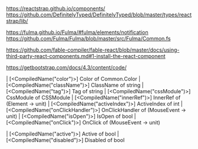 https://reactstrap.github.io/components/
https://github.com/DefinitelyTyped/DefinitelyTyped/blob/master/types/reactstrap/lib/

https://fulma.github.io/Fulma/#fulma/elements/notification
https://github.com/Fulma/Fulma/blob/master/src/Fulma/Common.fs

https://github.com/fable-compiler/fable-react/blob/master/docs/using-third-party-react-components.md#1-install-the-react-component

https://getbootstrap.com/docs/4.3/content/code/

| [<CompiledName("color")>] Color of Common.Color
| [<CompiledName("className")>] ClassName of string
| [<CompiledName("tag")>] Tag of string
| [<CompiledName("cssModule")>] CssModule of CSSModule
| [<CompiledName("innerRef")>] InnerRef of (Element -> unit)
| [<CompiledName("activeIndex")>] ActiveIndex of int
| [<CompiledName("onClickHandler")>] OnClickHandler of (MouseEvent -> unit)
| [<CompiledName("isOpen")>] IsOpen of bool
| [<CompiledName("onClick")>] OnClick of (MouseEvent -> unit)

| [<CompiledName("active")>] Active of bool
| [<CompiledName("disabled")>] Disabled of bool